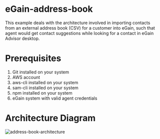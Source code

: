 # eGain-address-book

This example deals with the architecture involved in importing contacts from an external address book (CSV) for a customer into eGain, such that agent would get contact suggestions while looking for a contact in eGain Advisor desktop.

# Prerequisites

1. Git installed on your system
2. AWS account
3. aws-cli installed on your system
4. sam-cli installed on your system
5. npm installed on your system
6. eGain system with valid agent credentials

# Architecture Diagram
![address-book-architecture](https://user-images.githubusercontent.com/18159903/117599809-7621ae80-b0ff-11eb-9bc7-5421dcdd9c30.png)

